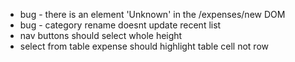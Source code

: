 - bug - there is an element 'Unknown' in the /expenses/new DOM
- bug - category rename doesnt update recent list
- nav buttons should select whole height
- select from table expense should highlight table cell not row
